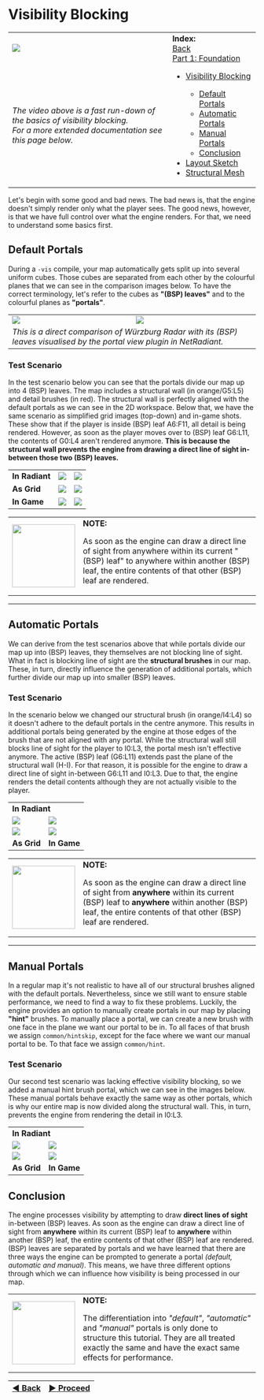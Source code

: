 Visibility Blocking
=========

<table>
 <tr>
  <td><a href="http://www.youtube.com/watch?v=jNqhtJueO3Y"><img src="http://img.youtube.com/vi/jNqhtJueO3Y/0.jpg"></a></td>
  <td rowspan="2"> <b>Index:</b><br>
   <a href="https://github.com/realkemon/home/blob/master/pages/tutorials.md">Back</a><br>
   <a href="https://github.com/realkemon/home/blob/master/pages/tut_part1.md">Part 1: Foundation</a>
   <ul>
    <li><a href="https://github.com/realkemon/home/blob/master/pages/tut_part1_1.md">Visibility Blocking</a></li>
    <ul>
    <li><a href="https://github.com/realkemon/home/blob/master/pages/tut_part1_1.md#Default-Portals">Default Portals</a></li>
    <li><a href="https://github.com/realkemon/home/blob/master/pages/tut_part1_1.md#Automatic-Portals">Automatic Portals</a></li>
    <li><a href="https://github.com/realkemon/home/blob/master/pages/tut_part1_1.md#Manual-Portals">Manual Portals</a></li>
    <li><a href="https://github.com/realkemon/home/blob/master/pages/tut_part1_1.md#conclusion">Conclusion</a></li>
 </ul>
    <li><a href="https://github.com/realkemon/home/blob/master/pages/tut_part1_2.md">Layout Sketch</a></li>
    <li><a href="https://github.com/realkemon/home/blob/master/pages/tut_part1_3.md">Structural Mesh</a></li>
   </ul>
 </td>
 </tr>
 <tr>
  <td><i>The video above is a fast run-down of the basics of visibility blocking. <br> For a more extended documentation see this page below.</td>
 </tr>
</table>

Let's begin with some good and bad news. The bad news is, that the engine doesn't simply render only what the player sees. The good news, however, is that we have full control over what the engine renders. For that, we need to understand some basics first.

## Default Portals
During a `-vis` compile, your map automatically gets split up into several uniform cubes. Those cubes are separated from each other by the colourful planes that we can see in the comparison images below. To have the correct terminology, let's refer to the cubes as **"(BSP) leaves"** and to the colourful planes as **"portals"**.

<table>
 <tr>
  <td><img src="https://raw.githubusercontent.com/realkemon/home/master/pages/tut_part1/map.png"></td>
  <td><img src="https://raw.githubusercontent.com/realkemon/home/master/pages/tut_part1/map_vis.png"></td>
 </tr>
 <tr>
  <td colspan="2"><i>This is a direct comparison of Würzburg Radar with its (BSP) leaves visualised by the portal view plugin in NetRadiant.</i></td>
 </tr>
</table>

### Test Scenario
In the test scenario below you can see that the portals divide our map up into 4 (BSP) leaves. The map includes a structural wall (in orange/G5:L5) and detail brushes (in red). The structural wall is perfectly aligned with the default portals as we can see in the 2D workspace. 
Below that, we have the same scenario as simplified grid images (top-down) and in-game shots. These show that if the player is inside (BSP) leaf A6:F11, all detail is being rendered. However, as soon as the player moves over to (BSP) leaf G6:L11, the contents of G0:L4 aren't rendered anymore. **This is because the structural wall prevents the engine from drawing a direct line of sight in-between those two (BSP) leaves.** 

<table>
 <tr>
  <td><b>In Radiant</b></td>
  <td><img src="https://raw.githubusercontent.com/realkemon/home/master/pages/tut_part1/scenario1.png"></td>
  <td><img src="https://raw.githubusercontent.com/realkemon/home/master/pages/tut_part1/scenario1_vis.png"></td>
 </tr>
  <tr>
   <td><b>As Grid</b></td>
  <td><img src="https://raw.githubusercontent.com/realkemon/home/master/pages/tut_part1/scenario1_grid1.jpg"></td>
  <td><img src="https://raw.githubusercontent.com/realkemon/home/master/pages/tut_part1/scenario1_grid2.jpg"></td>
 </tr>
 <tr>
  <td><b>In Game</b></td>
  <td><img src="https://raw.githubusercontent.com/realkemon/home/master/pages/tut_part1/shot0000.png"></td>
  <td><img src="https://raw.githubusercontent.com/realkemon/home/master/pages/tut_part1/shot0001.png"></td>
 </tr>
 </table>


<table>
 <tr>
  <td><img src="https://raw.githubusercontent.com/realkemon/home/master/gfx/avatar.png" width="128"> </td>
  <td><b>NOTE:</b><p>As soon as the engine can draw a direct line of sight from anywhere within its current "(BSP) leaf" to anywhere within another (BSP) leaf, the entire contents of that other (BSP) leaf are rendered.</p></td>
 </tr>
</table>

______________________
## Automatic Portals
We can derive from the test scenarios above that while portals divide our map up into (BSP) leaves, they themselves are not blocking line of sight. What in fact is blocking line of sight are the **structural brushes** in our map. These, in turn, directly influence the generation of additional portals, which further divide our map up into smaller (BSP) leaves. 
 
### Test Scenario
In the scenario below we changed our structural brush (in orange/I4:L4) so it doesn't adhere to the default portals in the centre anymore. This results in additional portals being generated by the engine at those edges of the brush that are not aligned with any portal. While the structural wall still blocks line of sight for the player to I0:L3, the portal mesh isn't effective anymore. 
The active (BSP) leaf (G6:L11) extends past the plane of the structural wall (H-I). For that reason, it is possible for the engine to draw a direct line of sight in-between G6:L11 and I0:L3. Due to that, the engine renders the detail contents although they are not actually visible to the player.

<table>
 <tr>
  <td colspan="2"><b>In Radiant</b></td>
 </tr>
 <tr>
  <td><img src="https://raw.githubusercontent.com/realkemon/home/master/pages/tut_part1/scenario2.png"></td>
  <td><img src="https://raw.githubusercontent.com/realkemon/home/master/pages/tut_part1/scenario2_vis.png"></td>
 </tr>
 <tr>
  <td><img src="https://raw.githubusercontent.com/realkemon/home/master/pages/tut_part1/scenario2_grid.jpg"></td>
  <td><img src="https://raw.githubusercontent.com/realkemon/home/master/pages/tut_part1/shot0002.png"></td>
 </tr>
 <tr>
  <td><b>As Grid</b></td>
  <td><b>In Game</b></td>
 </tr>
</table>

<table>
 <tr>
  <td><img src="https://raw.githubusercontent.com/realkemon/home/master/gfx/avatar.png" width="128"> </td>
  <td><b>NOTE:</b><p>As soon as the engine can draw a direct line of sight from <b>anywhere</b> within its current (BSP) leaf to <b>anywhere</b> within another (BSP) leaf, the entire contents of that other (BSP) leaf are rendered.</p></td>
 </tr>
</table>

______________________
## Manual Portals
In a regular map it's not realistic to have all of our structural brushes aligned with the default portals. Nevertheless, since we still want to ensure stable performance, we need to find a way to fix these problems. Luckily, the engine provides an option to manually create portals in our map by placing **"hint"** brushes. 
To manually place a portal, we can create a new brush with one face in the plane we want our portal to be in. To all faces of that brush we assign `common/hintskip`, except for the face where we want our manual portal to be. To that face we assign `common/hint`.

### Test Scenario
Our second test scenario was lacking effective visibility blocking, so we added a manual hint brush portal, which we can see in the images below. These manual portals behave exactly the same way as other portals, which is why our entire map is now divided along the structural wall. This, in turn, prevents the engine from rendering the detail in I0:L3.

<table>
 <tr>
  <td colspan="2"><b>In Radiant</b></td>
 </tr>
 <tr>
  <td><img src="https://raw.githubusercontent.com/realkemon/home/master/pages/tut_part1/scenario3.png"></td>
  <td><img src="https://raw.githubusercontent.com/realkemon/home/master/pages/tut_part1/scenario3_vis.png"></td>
 </tr>
 <tr>
  <td><img src="https://raw.githubusercontent.com/realkemon/home/master/pages/tut_part1/scenario3_grid.jpg"></td>
  <td><img src="https://raw.githubusercontent.com/realkemon/home/master/pages/tut_part1/shot0003.png"></td>
 </tr>
 <tr>
  <td><b>As Grid</b></td>
  <td><b>In Game</b></td>
 </tr>
</table>

## Conclusion
The engine processes visibility by attempting to draw **direct lines of sight** in-between (BSP) leaves. As soon as the engine can draw a direct line of sight from **anywhere** within its current (BSP) leaf to **anywhere** within another (BSP) leaf, the entire contents of that other (BSP) leaf are rendered. 
(BSP) leaves are separated by portals and we have learned that there are three ways the engine can be prompted to generate a portal *(default, automatic and manual)*. This means, we have three different options through which we can influence how visibility is being processed in our map.
<table>
 <tr>
  <td><img src="https://raw.githubusercontent.com/realkemon/home/master/gfx/avatar.png" width="128"> </td>
  <td><b>NOTE:</b><p>The differentiation into <i>"default"</i>, <i>"automatic"</i> and <i>"manual"</i> portals is only done to structure this tutorial. They are all treated exactly the same and have the exact same effects for performance.</p></td>
 </tr>
</table>

[:arrow_backward: Back](https://github.com/realkemon/home/blob/master/pages/tut_part1.md) | [:arrow_forward: Proceed](https://github.com/realkemon/home/blob/master/pages/tut_part1_2.md)
:---:|:---:
